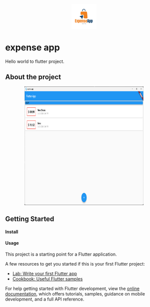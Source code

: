 <!-- Insert logo -->
<div align="center">
    <img src="images/expenseapp-logo.png" alt="Logo" width="80" height="80">
</div>

# expense app

Hello world to flutter project.

## About the project
<!-- Insert snapshot photo -->
<div align="center">
    <img src="images/Screenshot-expenseapp.png" alt="Screenshot" width="380" height="380">
</div>

## Getting Started

#### Install
<!-- install libraries -->


#### Usage
<!-- run program -->


This project is a starting point for a Flutter application.

A few resources to get you started if this is your first Flutter project:

- [Lab: Write your first Flutter app](https://docs.flutter.dev/get-started/codelab)
- [Cookbook: Useful Flutter samples](https://docs.flutter.dev/cookbook)

For help getting started with Flutter development, view the
[online documentation](https://docs.flutter.dev/), which offers tutorials,
samples, guidance on mobile development, and a full API reference.
